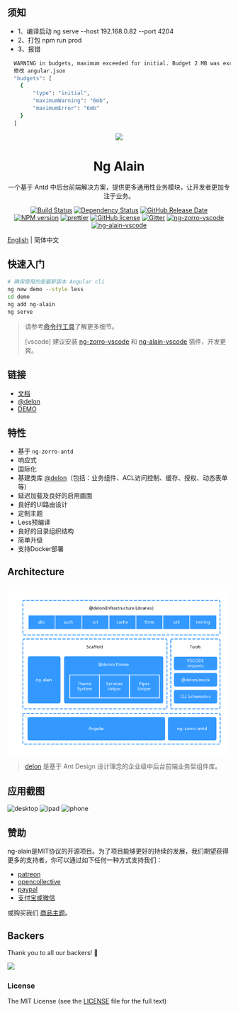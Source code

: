 
## 须知
+ 1、编译启动 ng serve --host 192.168.0.82 --port 4204
+ 2、打包 npm run prod
+ 3、报错
```bash
  WARNING in budgets, maximum exceeded for initial. Budget 2 MB was exceeded by 3.24 MB.
  修改 angular.json 
  "budgets": [
    {
        "type": "initial",
        "maximumWarning": "6mb",
        "maximumError": "6mb"
    }
  ]
```
<p align="center">
  <a href="https://ng-alain.com">
    <img width="100" src="https://ng-alain.com/assets/img/logo-color.svg">
  </a>
</p>

<h1 align="center">
Ng Alain
</h1>

<div align="center">

  一个基于 Antd 中后台前端解决方案，提供更多通用性业务模块，让开发者更加专注于业务。

  [![Build Status](https://img.shields.io/travis/ng-alain/ng-alain/master.svg?style=flat-square)](https://travis-ci.org/ng-alain/ng-alain)
  [![Dependency Status](https://david-dm.org/ng-alain/ng-alain/status.svg?style=flat-square)](https://david-dm.org/ng-alain/ng-alain)
  [![GitHub Release Date](https://img.shields.io/github/release-date/ng-alain/ng-alain.svg?style=flat-square)](https://github.com/ng-alain/ng-alain/releases)
  [![NPM version](https://img.shields.io/npm/v/ng-alain.svg?style=flat-square)](https://www.npmjs.com/package/ng-alain)
  [![prettier](https://img.shields.io/badge/code_style-prettier-ff69b4.svg?style=flat-square)](https://prettier.io/)
  [![GitHub license](https://img.shields.io/github/license/mashape/apistatus.svg?style=flat-square)](https://github.com/ng-alain/ng-alain/blob/master/LICENSE)
  [![Gitter](https://img.shields.io/gitter/room/ng-alain/ng-alain.svg?style=flat-square)](https://gitter.im/ng-alain/ng-alain)
  [![ng-zorro-vscode](https://img.shields.io/badge/ng--zorro-VSCODE-brightgreen.svg?style=flat-square)](https://marketplace.visualstudio.com/items?itemName=cipchk.ng-zorro-vscode)
  [![ng-alain-vscode](https://img.shields.io/badge/ng--alain-VSCODE-brightgreen.svg?style=flat-square)](https://marketplace.visualstudio.com/items?itemName=cipchk.ng-alain-vscode)

</div>

[English](README.md) | 简体中文

## 快速入门

```bash
# 确保使用的是最新版本 Angular cli
ng new demo --style less
cd demo
ng add ng-alain
ng serve
```

> 请参考[命令行工具](https://ng-alain.com/cli)了解更多细节。
>
> [vscode] 建议安装 [ng-zorro-vscode](https://marketplace.visualstudio.com/items?itemName=cipchk.ng-zorro-vscode) 和 [ng-alain-vscode](https://marketplace.visualstudio.com/items?itemName=cipchk.ng-alain-vscode) 插件，开发更爽。


## 链接

+ [文档](https://ng-alain.com)
+ [@delon](https://github.com/ng-alain/delon)
+ [DEMO](https://ng-alain.github.io/ng-alain/)

## 特性

+ 基于 `ng-zorro-antd`
+ 响应式
+ 国际化
+ 基建类库 [@delon](https://github.com/ng-alain/delon)（包括：业务组件、ACL访问控制、缓存、授权、动态表单等）
+ 延迟加载及良好的启用画面
+ 良好的UI路由设计
+ 定制主题
+ Less预编译
+ 良好的目录组织结构
+ 简单升级
+ 支持Docker部署

## Architecture

![Architecture](https://raw.githubusercontent.com/ng-alain/delon/master/_screenshot/architecture.png)

> [delon](https://github.com/ng-alain/delon) 是基于 Ant Design 设计理念的企业级中后台前端业务型组件库。

## 应用截图

![desktop](https://raw.githubusercontent.com/ng-alain/delon/master/_screenshot/desktop.png)
![ipad](https://raw.githubusercontent.com/ng-alain/delon/master/_screenshot/ipad.png)
![iphone](https://raw.githubusercontent.com/ng-alain/delon/master/_screenshot/iphone.png)

## 赞助

ng-alain是MIT协议的开源项目。为了项目能够更好的持续的发展，我们期望获得更多的支持者，你可以通过如下任何一种方式支持我们：

- [patreon](https://www.patreon.com/cipchk)
- [opencollective](https://opencollective.com/ng-alain)
- [paypal](https://www.paypal.me/cipchk)
- [支付宝或微信](https://ng-alain.com/assets/donate.png)

或购买我们 [商品主题](https://e.ng-alain.com/)。

## Backers

Thank you to all our backers! 🙏

<a href="https://opencollective.com/ng-alain#backers" target="_blank"><img src="https://opencollective.com/ng-alain/backers.svg?width=890"></a>

### License

The MIT License (see the [LICENSE](https://github.com/ng-alain/ng-alain/blob/master/LICENSE) file for the full text)
